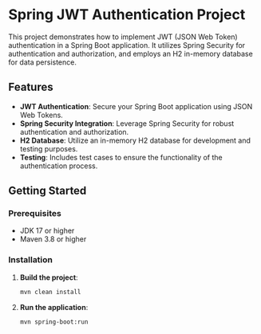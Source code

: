 # Spring JWT Authentication Project

This project demonstrates how to implement JWT (JSON Web Token) authentication in a Spring Boot application. It utilizes Spring Security for authentication and authorization, and employs an H2 in-memory database for data persistence.

## Features

- **JWT Authentication**: Secure your Spring Boot application using JSON Web Tokens.
- **Spring Security Integration**: Leverage Spring Security for robust authentication and authorization.
- **H2 Database**: Utilize an in-memory H2 database for development and testing purposes.
- **Testing**: Includes test cases to ensure the functionality of the authentication process.

## Getting Started

### Prerequisites

- JDK 17 or higher
- Maven 3.8 or higher

### Installation

1. **Build the project**:

   ```bash
   mvn clean install
   ```
2. **Run the application**:

   ```bash
   mvn spring-boot:run
   ```
